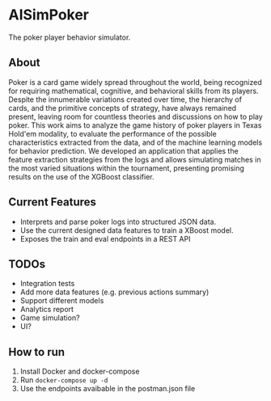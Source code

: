 # AISimPoker

The poker player behavior simulator. 

## About

Poker is a card game widely spread throughout the world, being recognized for requiring mathematical, cognitive, and behavioral skills from its players. Despite the innumerable variations created over time, the hierarchy of cards, and the primitive concepts of strategy, have always remained present, leaving room for countless theories and discussions on how to play poker. This work aims to analyze the game history of poker players in Texas Hold'em modality, to evaluate the performance of the possible characteristics extracted from the data, and of the machine learning models for behavior prediction. We developed an application that applies the feature extraction strategies from the logs and allows simulating matches in the most varied situations within the tournament, presenting promising results on the use of the XGBoost classifier.

## Current Features

- Interprets and parse poker logs into structured JSON data.
- Use the current designed data features to train a XBoost model.
- Exposes the train and eval endpoints in a REST API

## TODOs

- Integration tests
- Add more data features (e.g. previous actions summary)
- Support different models
- Analytics report
- Game simulation?
- UI?

## How to run

1. Install Docker and docker-compose
2. Run `docker-compose up -d`
3. Use the endpoints avaibable in the postman.json file
